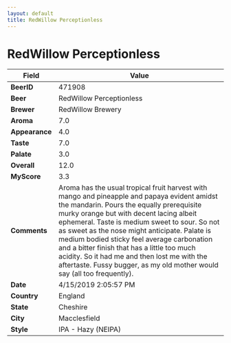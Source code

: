 ```yaml
---
layout: default
title: RedWillow Perceptionless
---
```


# RedWillow Perceptionless

| Field         | Value     |
|---------------|-----------|
| **BeerID** | 471908 |
| **Beer** | RedWillow Perceptionless |
| **Brewer** | RedWillow Brewery |
| **Aroma** | 7.0 |
| **Appearance** | 4.0 |
| **Taste** | 7.0 |
| **Palate** | 3.0 |
| **Overall** | 12.0 |
| **MyScore** | 3.3 |
| **Comments** | Aroma has the usual tropical fruit harvest with mango and pineapple and papaya evident amidst the mandarin. Pours the equally prerequisite murky orange but with decent lacing albeit ephemeral. Taste is medium sweet to sour. So not as sweet as the nose might anticipate. Palate is medium bodied sticky feel average carbonation and a bitter finish that has a little too much acidity. So it had me and then lost me with the aftertaste. Fussy bugger, as my old mother would say (all too frequently). |
| **Date** | 4/15/2019 2:05:57 PM |
| **Country** | England |
| **State** | Cheshire |
| **City** | Macclesfield |
| **Style** | IPA - Hazy (NEIPA) |
